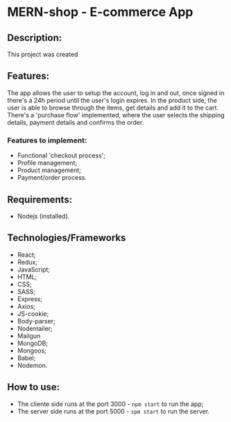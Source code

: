 # MERN-shop - E-commerce App
## Description:
This project was created 
## Features:
The app allows the user to setup the account, log in and out, once signed in there's a 24h period until the user's login expires. In the product side, the user is able to browse through the items, get details and add it to the cart. There's a 'purchase flow' implemented, where the user selects the shipping details, payment details and confirms the order.

### Features to implement:
- Functional 'checkout process';
- Profile management;
- Product management;
- Payment/order process.

## Requirements:
- Nodejs (installed).

## Technologies/Frameworks
- React;
- Redux;
- JavaScript;
- HTML;
- CSS;
- SASS;
- Express;
- Axios;
- JS-cookie;
- Body-parser;
- Nodemailer;
- Mailgun
- MongoDB;
- Mongoos;
- Babel;
- Nodemon.

## How to use:
- The cliente side runs at the port 3000 - `npm start` to run the app;
- The server side runs at the port 5000 - `spm start` to run the server.
